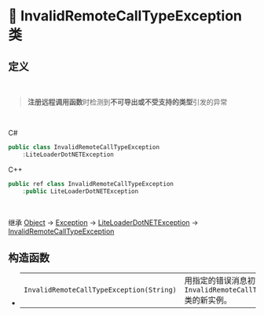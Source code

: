 # 🔖 InvalidRemoteCallTypeException 类

## 定义

<br>

> **注册远程调用函数**时检测到**不可导出或不受支持的类型**引发的异常

<br>

C#
```C#
public class InvalidRemoteCallTypeException
    :LiteLoaderDotNETException
```
C++
```C++
public ref class InvalidRemoteCallTypeException
    :public LiteLoaderDotNETException
```
<br>

继承 [Object](https://docs.microsoft.com/zh-cn/DotNET/api/system.object?view=net-6.0) → [Exception](https://docs.microsoft.com/zh-cn/DotNET/api/system.exception?view=net-6.0) → [LiteLoaderDotNETException](zh_CN/NET/APIs/Namespace/LLNET.Core/Class/LiteLoaderDotNETException/LiteLoaderDotNETException.md) → 
[InvalidRemoteCallTypeException](zh_CN/NET/APIs/Namespace/LLNET.Core/Class/InvalidRemoteCallTypeException/InvalidRemoteCallTypeException.md)

## 构造函数
- 
    |||
    |-|-|
    |`InvalidRemoteCallTypeException(String)`|用指定的错误消息初始化 `InvalidRemoteCallTypeException` 类的新实例。|

<br>


